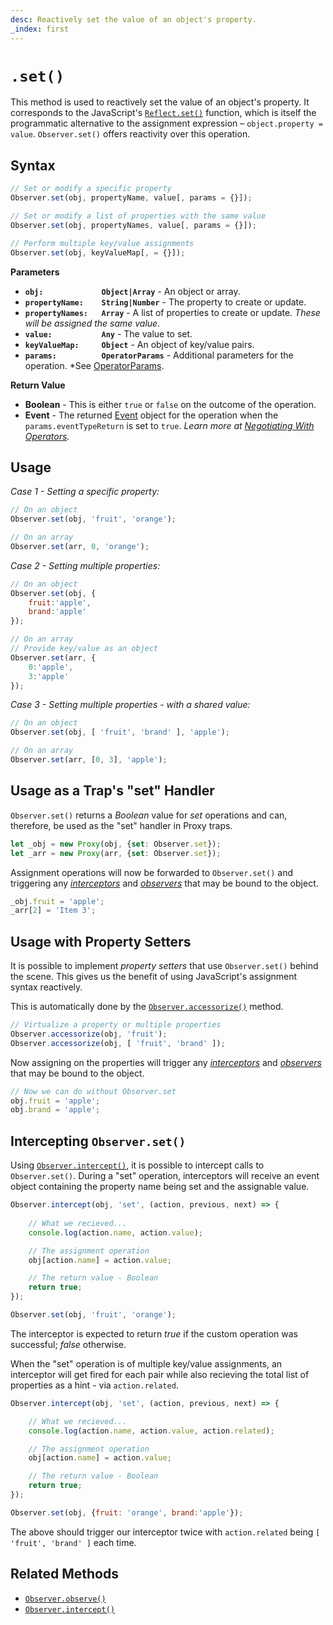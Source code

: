 ```yaml
---
desc: Reactively set the value of an object's property.
_index: first
---
```

# `.set()`

This method is used to reactively set the value of an object's property. It corresponds to the JavaScript's [`Reflect.set()`](https://developer.mozilla.org/en-US/docs/Web/JavaScript/Reference/Global_Objects/Reflect/set) function, which is itself the programmatic alternative to the assignment expression – `object.property = value`. `Observer.set()` offers reactivity over this operation.

## Syntax

```js
// Set or modify a specific property
Observer.set(obj, propertyName, value[, params = {}]);

// Set or modify a list of properties with the same value
Observer.set(obj, propertyNames, value[, params = {}]);

// Perform multiple key/value assignments
Observer.set(obj, keyValueMap[, = {}]);
```

**Parameters**

+ **`obj:             Object|Array`** - An object or array.
+ **`propertyName:    String|Number`** - The property to create or update.
+ **`propertyNames:   Array`** - A list of properties to create or update. *These will be assigned the same value.*
+ **`value:           Any`** - The value to set.
+ **`keyValueMap:     Object`** - An object of key/value pairs.
+ **`params:          OperatorParams`** - Additional parameters for the operation. *See [OperatorParams](../../core/OperatorParams).

**Return Value**

+ **Boolean** - This is either `true` or `false` on the outcome of the operation.
+ **Event** - The returned [Event](../../../core/Event) object for the operation when the `params.eventTypeReturn` is set to `true`. *Learn more at [Negotiating With Operators](../../core/Event#negotiating-with-operators).*

## Usage

*Case 1 - Setting a specific property:*

```js
// On an object
Observer.set(obj, 'fruit', 'orange');
```

```js
// On an array
Observer.set(arr, 0, 'orange');
```

*Case 2 - Setting multiple properties:*

```js
// On an object
Observer.set(obj, {
    fruit:'apple',
    brand:'apple'
});
```

```js
// On an array
// Provide key/value as an object
Observer.set(arr, {
    0:'apple',
    3:'apple'
});
```

*Case 3 - Setting multiple properties - with a shared value:*

```js
// On an object
Observer.set(obj, [ 'fruit', 'brand' ], 'apple');
```

```js
// On an array
Observer.set(arr, [0, 3], 'apple');
```

## Usage as a Trap's "set" Handler

`Observer.set()` returns a *Boolean* value for *set* operations and can, therefore, be used as the "set" handler in Proxy traps.

```js
let _obj = new Proxy(obj, {set: Observer.set});
let _arr = new Proxy(arr, {set: Observer.set});
```

Assignment operations will now be forwarded to `Observer.set()` and triggering any [*interceptors*](../../../core/overview#intercept) and [*observers*](../../../core/overview#observe) that may be bound to the object.

```js
_obj.fruit = 'apple';
_arr[2] = 'Item 3';
```

## Usage with Property Setters

It is possible to implement *property setters* that use `Observer.set()` behind the scene. This gives us the benefit of using JavaScript's assignment syntax reactively.

This is automatically done by the [`Observer.accessorize()`](../../actors/accessorize) method.

```js
// Virtualize a property or multiple properties
Observer.accessorize(obj, 'fruit');
Observer.accessorize(obj, [ 'fruit', 'brand' ]);
```

Now assigning on the properties will trigger any [*interceptors*](../../../core/overview#intercept) and [*observers*](../../../core/overview#observer) that may be bound to the object.

```js
// Now we can do without Observer.set
obj.fruit = 'apple';
obj.brand = 'apple';
```

## Intercepting `Observer.set()`

Using [`Observer.intercept()`](../../reactions/intercept), it is possible to intercept calls to `Observer.set()`. During a "set" operation, interceptors will receive an event object containing the property name being set and the assignable value.

```js
Observer.intercept(obj, 'set', (action, previous, next) => {
    
    // What we recieved...
    console.log(action.name, action.value);

    // The assignment operation
    obj[action.name] = action.value;

    // The return value - Boolean
    return true;
});
```

```js
Observer.set(obj, 'fruit', 'orange');
```

The interceptor is expected to return *true* if the custom operation was successful; *false* otherwise.

When the "set" operation is of multiple key/value assignments, an interceptor will get fired for each pair while also recieving the total list of properties as a hint - via `action.related`.

```js
Observer.intercept(obj, 'set', (action, previous, next) => {

    // What we recieved...
    console.log(action.name, action.value, action.related);

    // The assignment operation
    obj[action.name] = action.value;

    // The return value - Boolean
    return true;
});
```

```js
Observer.set(obj, {fruit: 'orange', brand:'apple'});
```

The above should trigger our interceptor twice with `action.related` being `[ 'fruit', 'brand' ]` each time.

## Related Methods

+ [`Observer.observe()`](../../reactions/observe)
+ [`Observer.intercept()`](../../reactions/intercept)
